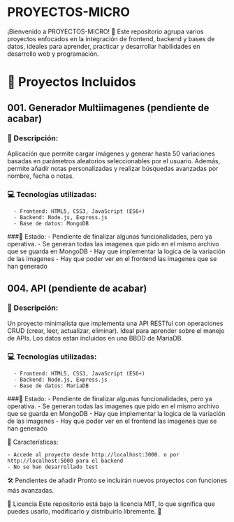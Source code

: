 # PROYECTOS-MICRO
¡Bienvenido a PROYECTOS-MICRO! 🚀 Este repositorio agrupa varios proyectos enfocados en la integración de frontend, backend y bases de datos, ideales para aprender, practicar y desarrollar habilidades en desarrollo web y programación.

# 📂 Proyectos Incluidos

## 001. Generador Multiimagenes (pendiente de acabar)

### 🎯 Descripción:
Aplicación que permite cargar imágenes y generar hasta 50 variaciones basadas en parámetros aleatorios seleccionables por el usuario.
Además, permite añadir notas personalizadas y realizar búsquedas avanzadas por nombre, fecha o notas.

### 💻 Tecnologías utilizadas:

      - Frontend: HTML5, CSS3, JavaScript (ES6+)
      - Backend: Node.js, Express.js
      - Base de datos: MongoDB
      
###📌 Estado:
      - Pendiente de finalizar algunas funcionalidades, pero ya operativa.
      - Se generan todas las imagenes que pido en el mismo archivo que se guarda en MongoDB
      - Hay que implementar la logica de la variación de las imagenes
      - Hay que poder ver en el frontend las imagenes que se han generado 

## 004. API (pendiente de acabar) 

### 🎯 Descripción:
Un proyecto minimalista que implementa una API RESTful con operaciones CRUD (crear, leer, actualizar, eliminar). Ideal para aprender sobre el manejo de APIs. Los datos estan incluidos en una BBDD de MariaDB.

### 💻 Tecnologías utilizadas:
      - Frontend: HTML5, CSS3, JavaScript (ES6+)
      - Backend: Node.js, Express.js
      - Base de datos: MariaDB

###📌 Estado:
      - Pendiente de finalizar algunas funcionalidades, pero ya operativa.
      - Se generan todas las imagenes que pido en el mismo archivo que se guarda en MongoDB
      - Hay que implementar la logica de la variación de las imagenes
      - Hay que poder ver en el frontend las imagenes que se han generado 
      
📌 Características:

    - Accede al proyecto desde http://localhost:3000. o por http://localhost:5000 para el backend
    - No se han desarrollado test

🛠️ Pendientes de añadir
Pronto se incluirán nuevos proyectos con funciones más avanzadas.

📄 Licencia
Este repositorio está bajo la licencia MIT, lo que significa que puedes usarlo, modificarlo y distribuirlo libremente. 🎉
